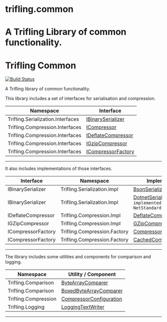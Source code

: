 # trifling.common
A Trifling Library of common functionality.
=======
# Trifling Common

[![Build Status](https://travis-ci.org/JamesHough/trifling.common.svg?branch=master)](https://travis-ci.org/JamesHough/trifling.common)

A Trifling library of common functionality.

This library includes a set of interfaces for serialisation and compression.

| Namespace | Interface |
|-----------|-----------|
| Trifling.Serialization.Interfaces | [IBinarySerializer](docs/trifling.serialization.md) |
| Trifling.Compression.Interfaces | [ICompressor](docs/trifling.compression.md) |
| Trifling.Compression.Interfaces | [IDeflateCompressor](docs/trifling.compression.md) |
| Trifling.Compression.Interfaces | [IGzipCompressor](docs/trifling.compression.md) |
| Trifling.Compression.Interfaces | [ICompressorFactory](docs/trifling.compression.md) |

---
It also includes implementations of those interfaces.

| Interface | Namespace | Implementation |
|-----------|-----------|----------------|
| IBinarySerializer | Trifling.Serialization.Impl | [BsonSerializer](docs/trifling.serialization.md) |
| IBinarySerializer | Trifling.Serialization.Impl | [DotnetSerializer](docs/trifling.serialization.md) `not implemented in NetStandard 1.6` |
| IDeflateCompressor | Trifling.Compression.Impl | [DeflateCompressor](docs/trifling.compression.md) |
| IGZipCompressor | Trifling.Compression.Impl | [GZipCompressor](docs/trifling.compression.md) |
| ICompressorFactory | Trifling.Compression.Factory | [CompressorFactory](docs/trifling.compression.md) |
| ICompressorFactory | Trifling.Compression.Factory | [CachedCompressorFactory](docs/trifling.compression.md) |

---
The library includes some utilities and components for comparison and logging.

| Namespace | Utility / Component |
|-----------|---------------------|
| Trifling.Comparison | [ByteArrayComparer](docs/trifling.bytearraycomparer.md) |
| Trifling.Comparison | [BoxedByteArrayComparer](docs/trifling.bytearraycomparer.md) |
| Trifling.Compression | [CompressorConfiguration](docs/trifling.compression.md) |
| Trifling.Logging | [LoggingTextWriter](docs/trifling.utility.md) |

---

